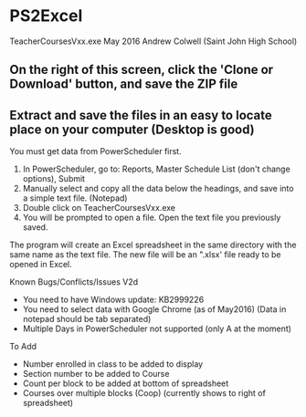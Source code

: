 # PS2Excel

TeacherCoursesVxx.exe
May 2016
Andrew Colwell (Saint John High School)

## On the right of this screen, click the 'Clone or Download' button, and save the ZIP file
## Extract and save the files in an easy to locate place on your computer (Desktop is good)

You must get data from PowerScheduler first.
  1. In PowerScheduler, go to: Reports, Master Schedule List (don't change options), Submit
  2. Manually select and copy all the data below the headings, and save into a simple text file. (Notepad)
  3. Double click on TeacherCoursesVxx.exe
  4. You will be prompted to open a file. Open the text file you previously saved.

The program will create an Excel spreadsheet in the same directory with the same name as the text file.
The new file will be an ".xlsx' file ready to be opened in Excel.

Known Bugs/Conflicts/Issues
V2d
  * You need to have Windows update: KB2999226
  * You need to select data with Google Chrome (as of May2016) (Data in notepad should be tab separated)
  * Multiple Days in PowerScheduler not supported (only A at the moment)

 To Add
  * Number enrolled in class to be added to display
  * Section number to be added to Course
  * Count per block to be added at bottom of spreadsheet
  * Courses over multiple blocks (Coop) (currently shows to right of spreadsheet)
